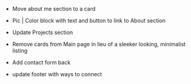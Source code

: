 - Move about me section to a card
- Pic | Color block with text and button to link to About section

- Update Projects section
- Remove cards from Main page in lieu of a sleeker looking, minimalist listing

- Add contact form back

- update footer with ways to connect
